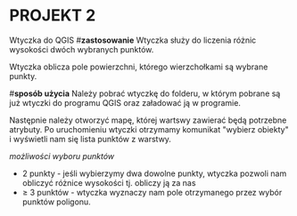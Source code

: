 # PROJEKT 2
Wtyczka do QGIS 
#__zastosowanie__
Wtyczka służy do liczenia różnic wysokości dwóch wybranych punktów. 

Wtyczka oblicza pole powierzchni, którego wierzchołkami są wybrane punkty.

#__sposób użycia__
Należy pobrać wtyczkę do folderu, w którym pobrane są już wtyczki do programu QGIS oraz załadować ją w programie. 

Następnie należy otworzyć mapę, której wartswy zawierać będą potrzebne atrybuty. Po uruchomieniu wtyczki otrzymamy komunikat "wybierz obiekty" i wyświetli nam się lista punktów z warstwy.

_możliwości wyboru punktów_
- 2 punkty - jeśli wybierzymy dwa dowolne punkty, wtyczka pozwoli nam obliczyć różnice wysokości tj. obliczy ją za nas
- ≥ 3 punktów - wtyczka wyznaczy nam pole otrzymanego przez wybór punktów poligonu.

